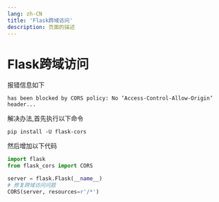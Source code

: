 ```yaml
---
lang: zh-CN  
title: 'Flask跨域访问'  
description: 页面的描述
---
```


# Flask跨域访问

报错信息如下

```text
has been blocked by CORS policy: No ‘Access-Control-Allow-Origin‘ header...
```

解决办法,首先执行以下命令

```shell
pip install -U flask-cors
```

然后增加以下代码

```python
import flask
from flask_cors import CORS

server = flask.Flask(__name__)
# 修复跨域访问问题
CORS(server, resources=r'/*')
```

<Comment></Comment>
